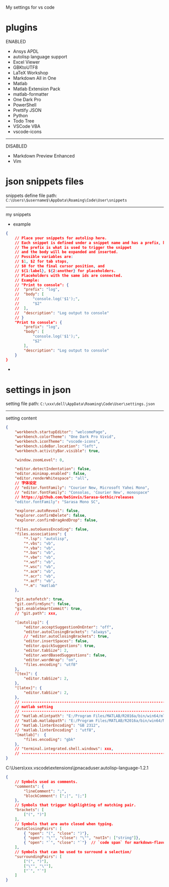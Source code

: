 My settings for vs code

# plugins
ENABLED
- Ansys APDL
- autolisp language support
- Excel Viewer
- GBKtoUTF8
- LaTeX Workshop
- Markdown All in One
- Matlab
- Matlab Extension Pack
- matlab-formatter
- One Dark Pro
- PowerShell
- Prettify JSON
- Python
- Todo Tree
- VSCode VBA
- vscode-icons
***
DISABLED
- Markdown Preview Enhanced
- Vim

# json snippets files
snippets define file path:
`C:\Users\$username$\AppData\Roaming\Code\User\snippets`
***
my snippets
- example
```json
{
    // Place your snippets for autolisp here.
    // Each snippet is defined under a snippet name and has a prefix, body and description.
    // The prefix is what is used to trigger the snippet
    // and the body will be expanded and inserted.
    // Possible variables are:
    // $1, $2 for tab stops,
    // $0 for the final cursor position, and
    // ${1:label}, ${2:another} for placeholders.
    // Placeholders with the same ids are connected.
    // Example:
    // "Print to console": {
    // 	"prefix": "log",
    // 	"body": [
    // 		"console.log('$1');",
    // 		"$2"
    // 	],
    // 	"description": "Log output to console"
    // }
    "Print to console": {
        "prefix": "log",
        "body": [
            "console.log('$1');",
            "$2"
        ],
        "description": "Log output to console"
    }
}
```
- 

# settings in json
setting file path:
`C:\xxx\dell\AppData\Roaming\Code\User\settings.json`
***
setting content
```json
{
    "workbench.startupEditor": "welcomePage",
    "workbench.colorTheme": "One Dark Pro Vivid",
    "workbench.iconTheme": "vscode-icons",
    "workbench.sideBar.location": "left",
    "workbench.activityBar.visible": true,

    "window.zoomLevel": 0,

    "editor.detectIndentation": false,
    "editor.minimap.enabled": false,
    "editor.renderWhitespace": "all",
    // 字体设定
    // "editor.fontFamily": "Courier New, Microsoft Yahei Mono",
    // "editor.fontFamily": "Consolas, 'Courier New', monospace"
    // https://github.com/be5invis/Sarasa-Gothic/releases
    "editor.fontFamily": "Sarasa Mono SC",

    "explorer.autoReveal": false,
    "explorer.confirmDelete": false,
    "explorer.confirmDragAndDrop": false,

    "files.autoGuessEncoding": false,
    "files.associations": {
        "*.lsp": "autolisp",
        "*.vbs": "vb",
        "*.vba": "vb",
        "*.bas": "vb",
        "*.vbe": "vb",
        "*.wsf": "vb",
        "*.wsc": "vb",
        "*.acm": "vb",
        "*.acr": "vb",
        "*.acf": "vb",
        "*.m": "matlab"
    },

    "git.autofetch": true,
    "git.confirmSync": false,
    "git.enableSmartCommit": true,
    // "git.path": xxx,

    "[autolisp]": {
        "editor.acceptSuggestionOnEnter": "off",
        "editor.autoClosingBrackets": "always",
        // "editor.autoClosingBrackets": true,
        "editor.insertSpaces": false,
        "editor.quickSuggestions": true,
        "editor.tabSize": 2,
        "editor.wordBasedSuggestions": false,
        "editor.wordWrap": "on",
        "files.encoding": "utf8"
    },
    "[tex]": {
        "editor.tabSize": 2,
    },
    "[latex]": {
        "editor.tabSize": 2,
    },
    // ----------------------------------------------------------------------
    // matlab setting
    // ----------------------------------------------------------------------
    // "matlab.mlintpath": "E:/Program Files/MATLAB/R2016a/bin/win64/mlint.exe",
    // "matlab.matlabpath": "E:/Program Files/MATLAB/R2016a/bin/win64/MATLAB.exe",
    // "matlab.linterEncoding": "GB 2312",
    // "matlab.linterEncoding" : "utf8",
    "[matlab]":  {
        "files.encoding": "gbk"
    },
    // "terminal.integrated.shell.windows": xxx,
    // ----------------------------------------------------------------------
}
```
C:\Users\xxx\.vscode\extensions\jpnacaduser.autolisp-language-1.2.1
```json
{
    // Symbols used as comments.
    "comments": {
        "lineComment": ";",
        "blockComment": [";|", "|;"]
    },
    // Symbols that trigger highlighting of matching pair.
    "brackets": [
        ["(", ")"]
    ],
    // Symbols that are auto closed when typing.
    "autoClosingPairs": [
        { "open": "(", "close": ")"},
        { "open": "\"", "close": "\"", "notIn": ["string"]},
        { "open": "`", "close": "`"}  // `code span` for markdown-flavored comments :)
    ],
    // Symbols that can be used to surround a selection/
    "surroundingPairs": [
        ["(", ")"],
        ["\"", "\""],
        ["`", "`"]
    ]
}

```